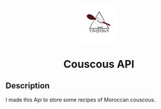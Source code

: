 <div align="center">
  <img alt="Logo" src="https://github.com/hzeghari/couscous-api/blob/master/images/couscous.jpg" width="100" />
</div>
<h1 align="center">
  Couscous API
</h1>

##  Description
I made this Api to store some recipes of Moroccan couscous.
